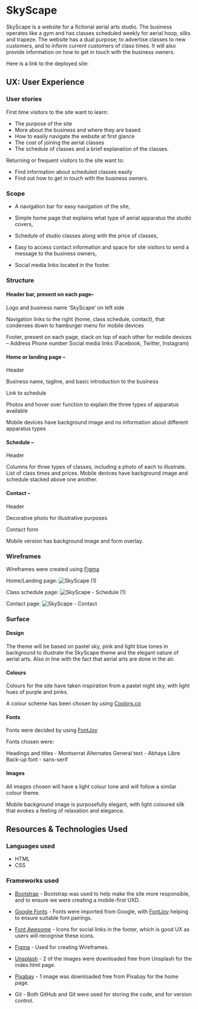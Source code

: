 # SkyScape

SkyScape is a website for a fictional aerial arts studio. The business operates like a gym and has classes scheduled weekly for aerial hoop, silks and trapeze. The website has a dual purpose; to advertise classes to new customers, and to inform current customers of class times. It will also provide information on how to get in touch with the business owners.

Here is a link to the deployed site:

## UX: User Experience

### User stories

First time visitors to the site want to learn:

* The purpose of the site
* More about the business and where they are based
* How to easily navigate the website at first glance
* The cost of joining the aerial classes
* The schedule of classes and a brief explanation of the classes.

Returning or frequent visitors to the site want to:

* Find information about scheduled classes easily
* Find out how to get in touch with the business owners.

### Scope

*	A navigation bar for easy navigation of the site,

*	Simple home page that explains what type of aerial apparatus the studio covers,
*	Schedule of studio classes along with the price of classes,
*	Easy to access contact information and space for site visitors to send a message to the business owners,
*	Social media links located in the footer.

### Structure

#### Header bar, present on each page–

Logo and business name ‘SkyScape’ on left side

Navigation links to the right (home, class schedule, contact), that condenses down to hamburger menu for mobile devices

Footer, present on each page, stack on top of each other for mobile devices –
	Address
	Phone number
	Social media links (Facebook, Twitter, Instagram)

#### Home or landing page –

Header

Business name, tagline, and basic introduction to the business

Link to schedule

Photos and hover over function to explain the three types of apparatus available

Mobile devices have background image and no information about different apparatus types

#### Schedule –

Header

Columns for three types of classes, including a photo of each to illustrate. List of class times and prices. Mobile devices have background image and schedule stacked above one another.

#### Contact –

Header

Decorative photo for illustrative purposes

Contact form

Mobile version has background image and form overlay.

### Wireframes

Wireframes were created using [Figma](https://www.figma.com)

Home/Landing page:
![SkyScape (1)](https://github.com/chloejaneward/SkyScape/assets/131905887/5a0b8ae5-b753-415c-bc82-8ddde54e5090)

Class schedule page:
![SkyScape - Schedule (1)](https://github.com/chloejaneward/SkyScape/assets/131905887/a529d3a7-8ed7-4f4f-a603-223c620a115c)

Contact page:
![SkyScape - Contact](https://github.com/chloejaneward/SkyScape/assets/131905887/cde90927-99df-4a27-9cad-b384efee94ee)

### Surface

#### Design

The theme will be based on pastel sky, pink and light blue tones in background to illustrate the SkyScape theme and the elegant nature of aerial arts. Also in line with the fact that aerial arts are done in the air.

#### Colours

Colours for the site have taken inspiration from a pastel night sky, with light hues of purple and pinks.

A colour scheme has been chosen by using [Coolors.co](https://coolors.co/8783d1-aa9aba-bfa4a4-d1abad-e3b9bc)

#### Fonts

Fonts were decided by using [FontJoy](https://fontjoy.com/#)

Fonts chosen were: 

Headings and titles - Montserrat Alternates
General text - Abhaya Libre
Back-up font - sans-serif

#### Images

All images chosen will have a light colour tone and will follow a similar colour theme.

Mobile background image is purposefully elegant, with light coloured silk that evokes a feeling of relaxation and elegance.

## Resources & Technologies Used

### Languages used

* HTML
* CSS

### Frameworks used 

* [Bootstrap](https://getbootstrap.com/docs/4.4/getting-started/introduction/) - Bootstrap was used to help make the site more responsible, and to ensure we were creating a mobile-first UXD.

* [Google Fonts](https://fonts.google.com/) - Fonts were imported from Google, with [FontJoy](https://fontjoy.com/#) helping to ensure suitable font pairings.

* [Font Awesome](https://fontawesome.com/) - Icons for social links in the footer, which is good UX as users will recognise these icons. 

* [Figma](https://www.figma.com) - Used for creating Wireframes. 

* [Unsplash](https://unsplash.com/) - 2 of the images were downloaded free from Unsplash for the index.html page. 

* [Pixabay](https://pixabay.com/) - 1 image was downloaded free from Pixabay for the home page. 

* Git - Both GitHub and Git were used for storing the code, and for version control. 
